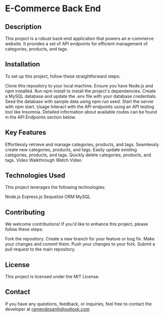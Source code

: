 # E-Commerce Back End

## Description
This project is a robust back-end application that powers an e-commerce website. It provides a set of API endpoints for efficient management of categories, products, and tags.


## Installation
To set up this project, follow these straightforward steps:

Clone this repository to your local machine.
Ensure you have Node.js and npm installed.
Run npm install to install the project's dependencies.
Create a MySQL database and update the .env file with your database credentials.
Seed the database with sample data using npm run seed.
Start the server with npm start.
Usage
Interact with the API endpoints using an API testing tool like Insomnia. Detailed information about available routes can be found in the API Endpoints section below.

## Key Features
Effortlessly retrieve and manage categories, products, and tags.
Seamlessly create new categories, products, and tags.
Easily update existing categories, products, and tags.
Quickly delete categories, products, and tags.
Video Walkthrough
Watch Video

## Technologies Used
This project leverages the following technologies:

Node.js
Express.js
Sequelize ORM
MySQL

## Contributing
We welcome contributions! If you'd like to enhance this project, please follow these steps:

Fork the repository.
Create a new branch for your feature or bug fix.
Make your changes and commit them.
Push your changes to your fork.
Submit a pull request to the main repository.

## License
This project is licensed under the MIT License.

## Contact
If you have any questions, feedback, or inquiries, feel free to contact the developer at ramendosanjh@outlook.com


